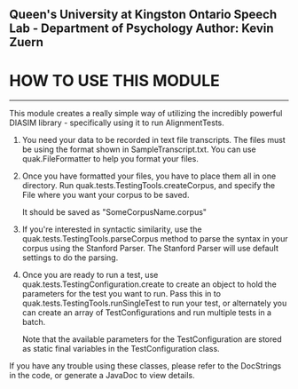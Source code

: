 Queen's University at Kingston Ontario
Speech Lab - Department of Psychology
Author: Kevin Zuern
--------------------------------------
# HOW TO USE THIS MODULE
--------------------------------------
This module creates a really simple way of utilizing the incredibly powerful DIASIM library - specifically using it to
run AlignmentTests.

1.
    You need your data to be recorded in text file transcripts. The files must be using the format shown in
    SampleTranscript.txt.
    You can use quak.FileFormatter to help you format your files.
2.
    Once you have formatted your files, you have to place them all in one directory.
    Run quak.tests.TestingTools.createCorpus, and specify the File where you want your corpus to be saved.

    It should be saved as "SomeCorpusName.corpus"
3.
    If you're interested in syntactic similarity, use the quak.tests.TestingTools.parseCorpus method to parse the syntax
    in your corpus using the Stanford Parser. The Stanford Parser will use default settings to do the parsing.

4.
    Once you are ready to run a test, use quak.tests.TestingConfiguration.create to create an object to hold the parameters
    for the test you want to run. Pass this in to quak.tests.TestingTools.runSingleTest to run your test, or alternately you
    can create an array of TestConfigurations and run multiple tests in a batch.

    Note that the available parameters for the TestConfiguration are stored as static final variables in the
    TestConfiguration class.


If you have any trouble using these classes, please refer to the DocStrings in the code, or generate a JavaDoc to view
details.